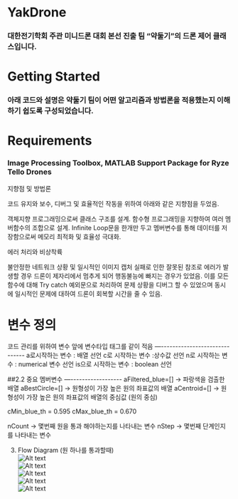 # YakDrone
 ### 대한전기학회 주관 미니드론 대회 본선 진출 팀 “약둘기”의 드론 제어 클래스입니다.

# Getting Started
### 아래 코드와 설명은 약둘기 팀이 어떤 알고리즘과 방법론을 적용했는지 이해하기 쉽도록 구성되었습니다.

# Requirements
 ### Image Processing Toolbox, MATLAB Support Package for Ryze Tello Drones

지향점 및 방법론

코드 유지와 보수, 디버그 및 효율적인 작동을 위하여 아래와 같은 지향점을 두었음.

객체지향 프로그래밍으로써 클래스 구조를 설계.
함수형 프로그래밍을 지향하여 여러 멤버함수의 조합으로 설계.
Infinite Loop문을 한개만 두고 멤버변수를 통해 데이터를 저장함으로써 메모리 최적화 및 효율성 극대화.

에러 처리와 비상착륙

불안정한 네트워크 상황 및 일시적인 이미지 캡처 실패로 인한 잘못된 참조로 에러가 발생할 경우 드론이 제자리에서 멈추게 되어 행동불능에 빠지는 경우가 있었음.
이를 모든 함수에 대해 Try catch 예외문으로 처리하여 문제 상황을 디버그 할 수 있었으며 동시에 일시적인 문제에 대하여 드론이 회복할 시간을 줄 수 있음. 


변수 정의
==================
코드 관리를 위하여 변수 앞에 변수타입 태그를 같이 적음
—------------------------------
a로시작하는 변수 : 배열 선언
c로 시작하는 변수 :상수값 선언
n로 시작하는 변수 : numerical 변수 선언
is으로 시작하는 변수 : boolean 선언


##2.2 중요 멤버변수
—------------------
aFiltered_blue=[] → 파랑색을 검출한 배열
aBestCircle=[] → 원형성이 가장 높은 원의 좌표값의 배열
aCentroid=[] →  원형성이 가장 높은 원의 좌표값의 배열의 중심값 (원의 중심)

cMin_blue_th = 0.595
cMax_blue_th = 0.670

nCount → 몇번째 원을 통과 해야하는지를 나타내는  변수 
nStep -> 몇번째 단계인지를 나타내는 변수

3. Flow Diagram (원 하나를 통과할때)   
![Alt text](C:\Users\well8\Desktop\circlefind.png)   
![Alt text](C:\Users\well8\Desktop\center.png)     
![Alt text](C:\Users\well8\Desktop\centerfinder.png)   
![Alt text](C:\Users\well8\Desktop\circlefind.png)   
![Alt text](C:\Users\well8\Desktop\turn.png)   






